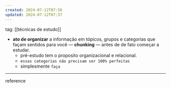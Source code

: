 ```yaml
---
created: 2024-07-12T07:56
updated: 2024-07-12T07:57
---
```

tag: [[técnicas de estudo]]

- **ato de organizar** a informação em tópicos, grupos e categorias que façam sentidos para você — **chunking** — antes de de fato começar a estudar. 
	- pré-estudo tem o proposito organizacional e relacional.
	- `essas categorias não precisam ser 100% perfeitas`
	- simplesmente `faça`


---
reference